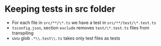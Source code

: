 # Keeping tests in src folder

 * For each file in `src/**/\*.ts` we have a test in `src/**/test/\*.test.ts`
 * `tsconfig.json`, section `exclude` removes `test/\*.test.ts` files from transpiling
 * uvu glob `.*\\.test\\.ts` takes only test files as tests
